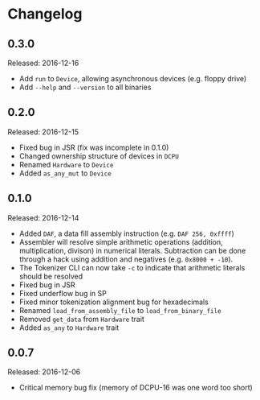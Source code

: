 # Changelog

## 0.3.0
Released: 2016-12-16
* Add `run` to `Device`, allowing asynchronous devices (e.g. floppy drive)
* Add `--help` and `--version` to all binaries

## 0.2.0
Released: 2016-12-15
* Fixed bug in JSR (fix was incomplete in 0.1.0)
* Changed ownership structure of devices in `DCPU`
* Renamed `Hardware` to `Device`
* Added `as_any_mut` to `Device`

## 0.1.0
Released: 2016-12-14
* Added `DAF`, a data fill assembly instruction (e.g. `DAF 256, 0xffff`)
* Assembler will resolve simple arithmetic operations (addition, multiplication,
  divison) in numerical literals. Subtraction can be done through a hack
  using addition and negatives (e.g. `0x8000 + -10`).
* The Tokenizer CLI can now take `-c` to indicate that arithmetic literals
  should be resolved
* Fixed bug in JSR
* Fixed underflow bug in SP
* Fixed minor tokenization alignment bug for hexadecimals
* Renamed `load_from_assembly_file` to `load_from_binary_file`
* Removed `get_data` from `Hardware` trait
* Added `as_any` to `Hardware` trait

## 0.0.7
Released: 2016-12-06
* Critical memory bug fix (memory of DCPU-16 was one word too short)
